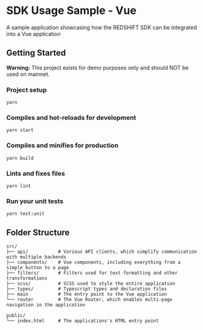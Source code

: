 # SDK Usage Sample - Vue

A sample application showcasing how the REDSHIFT SDK can be integrated into a Vue application

## Getting Started

**Warning:** This project exists for demo purposes only and should NOT be used on mainnet.

### Project setup
```
yarn
```

### Compiles and hot-reloads for development
```
yarn start
```

### Compiles and minifies for production
```
yarn build
```

### Lints and fixes files
```
yarn lint
```

### Run your unit tests
```
yarn test:unit
```

## Folder Structure

    src/
    ├── api/           # Various API clients, which simplify communication with multiple backends
    ├── components/    # Vue components, including everything from a simple button to a page
    ├── filters/       # Filters used for text formatting and other transformations
    ├── scss/          # SCSS used to style the entire application
    ├── types/         # Typescript types and declaration files
    ├── main           # The entry point to the Vue application
    └── router         # The Vue Router, which enables multi-page navigation in the application

    public/
    └── index.html     # The applications's HTML entry point
